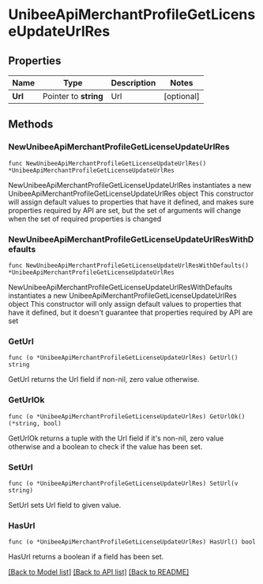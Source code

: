 # UnibeeApiMerchantProfileGetLicenseUpdateUrlRes

## Properties

Name | Type | Description | Notes
------------ | ------------- | ------------- | -------------
**Url** | Pointer to **string** | Url | [optional] 

## Methods

### NewUnibeeApiMerchantProfileGetLicenseUpdateUrlRes

`func NewUnibeeApiMerchantProfileGetLicenseUpdateUrlRes() *UnibeeApiMerchantProfileGetLicenseUpdateUrlRes`

NewUnibeeApiMerchantProfileGetLicenseUpdateUrlRes instantiates a new UnibeeApiMerchantProfileGetLicenseUpdateUrlRes object
This constructor will assign default values to properties that have it defined,
and makes sure properties required by API are set, but the set of arguments
will change when the set of required properties is changed

### NewUnibeeApiMerchantProfileGetLicenseUpdateUrlResWithDefaults

`func NewUnibeeApiMerchantProfileGetLicenseUpdateUrlResWithDefaults() *UnibeeApiMerchantProfileGetLicenseUpdateUrlRes`

NewUnibeeApiMerchantProfileGetLicenseUpdateUrlResWithDefaults instantiates a new UnibeeApiMerchantProfileGetLicenseUpdateUrlRes object
This constructor will only assign default values to properties that have it defined,
but it doesn't guarantee that properties required by API are set

### GetUrl

`func (o *UnibeeApiMerchantProfileGetLicenseUpdateUrlRes) GetUrl() string`

GetUrl returns the Url field if non-nil, zero value otherwise.

### GetUrlOk

`func (o *UnibeeApiMerchantProfileGetLicenseUpdateUrlRes) GetUrlOk() (*string, bool)`

GetUrlOk returns a tuple with the Url field if it's non-nil, zero value otherwise
and a boolean to check if the value has been set.

### SetUrl

`func (o *UnibeeApiMerchantProfileGetLicenseUpdateUrlRes) SetUrl(v string)`

SetUrl sets Url field to given value.

### HasUrl

`func (o *UnibeeApiMerchantProfileGetLicenseUpdateUrlRes) HasUrl() bool`

HasUrl returns a boolean if a field has been set.


[[Back to Model list]](../README.md#documentation-for-models) [[Back to API list]](../README.md#documentation-for-api-endpoints) [[Back to README]](../README.md)



